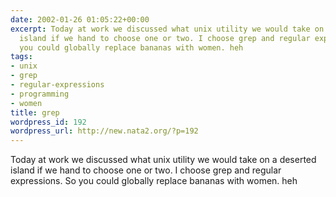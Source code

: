 ```yaml
---
date: 2002-01-26 01:05:22+00:00
excerpt: Today at work we discussed what unix utility we would take on a deserted
  island if we hand to choose one or two. I choose grep and regular expressions. So
  you could globally replace bananas with women. heh
tags:
- unix
- grep
- regular-expressions
- programming
- women
title: grep
wordpress_id: 192
wordpress_url: http://new.nata2.org/?p=192
---
```


Today at work we discussed what unix utility we would take on a deserted island if we hand to choose one or two. I choose grep and regular expressions. So you could globally replace bananas with women. heh